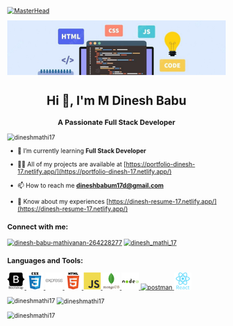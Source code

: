 [![MasterHead](https://developers.giphy.com/branch/master/static/api-512d36c09662682717108a38bbb5c57d.gif)](https://rishavchanda.io)
<div align="center"> <img src="https://raw.githubusercontent.com/DineshMathi17/DineshMathi17/main/web.png"> </div>
<h1 align="center">Hi 👋, I'm M Dinesh Babu</h1>
<h3 align="center">A Passionate Full Stack Developer</h3>

<p align="left"> <img src="https://komarev.com/ghpvc/?username=dineshmathi17&label=Profile%20views&color=0e75b6&style=flat" alt="dineshmathi17" /> </p>

- 🌱 I’m currently learning **Full Stack Developer**

- 👨‍💻 All of my projects are available at [https://portfolio-dinesh-17.netlify.app/](https://portfolio-dinesh-17.netlify.app/)

- 📫 How to reach me **dineshbabum17d@gmail.com**

- 📄 Know about my experiences [https://dinesh-resume-17.netlify.app/](https://dinesh-resume-17.netlify.app/)

<h3 align="left">Connect with me:</h3>
<p align="left">
<a href="https://linkedin.com/in/dinesh-babu-mathivanan-264228277" target="blank"><img align="center" src="https://raw.githubusercontent.com/rahuldkjain/github-profile-readme-generator/master/src/images/icons/Social/linked-in-alt.svg" alt="dinesh-babu-mathivanan-264228277" height="30" width="40" /></a>
<a href="https://instagram.com/dinesh_mathi_17" target="blank"><img align="center" src="https://raw.githubusercontent.com/rahuldkjain/github-profile-readme-generator/master/src/images/icons/Social/instagram.svg" alt="dinesh_mathi_17" height="30" width="40" /></a>
</p>

<h3 align="left">Languages and Tools:</h3>
<p align="left"> <a href="https://getbootstrap.com" target="_blank" rel="noreferrer"> <img src="https://raw.githubusercontent.com/devicons/devicon/master/icons/bootstrap/bootstrap-plain-wordmark.svg" alt="bootstrap" width="40" height="40"/> </a> <a href="https://www.w3schools.com/css/" target="_blank" rel="noreferrer"> <img src="https://raw.githubusercontent.com/devicons/devicon/master/icons/css3/css3-original-wordmark.svg" alt="css3" width="40" height="40"/> </a> <a href="https://expressjs.com" target="_blank" rel="noreferrer"> <img src="https://raw.githubusercontent.com/devicons/devicon/master/icons/express/express-original-wordmark.svg" alt="express" width="40" height="40"/> </a> <a href="https://www.w3.org/html/" target="_blank" rel="noreferrer"> <img src="https://raw.githubusercontent.com/devicons/devicon/master/icons/html5/html5-original-wordmark.svg" alt="html5" width="40" height="40"/> </a> <a href="https://developer.mozilla.org/en-US/docs/Web/JavaScript" target="_blank" rel="noreferrer"> <img src="https://raw.githubusercontent.com/devicons/devicon/master/icons/javascript/javascript-original.svg" alt="javascript" width="40" height="40"/> </a> <a href="https://www.mongodb.com/" target="_blank" rel="noreferrer"> <img src="https://raw.githubusercontent.com/devicons/devicon/master/icons/mongodb/mongodb-original-wordmark.svg" alt="mongodb" width="40" height="40"/> </a> <a href="https://nodejs.org" target="_blank" rel="noreferrer"> <img src="https://raw.githubusercontent.com/devicons/devicon/master/icons/nodejs/nodejs-original-wordmark.svg" alt="nodejs" width="40" height="40"/> </a> <a href="https://postman.com" target="_blank" rel="noreferrer"> <img src="https://www.vectorlogo.zone/logos/getpostman/getpostman-icon.svg" alt="postman" width="40" height="40"/> </a> <a href="https://reactjs.org/" target="_blank" rel="noreferrer"> <img src="https://raw.githubusercontent.com/devicons/devicon/master/icons/react/react-original-wordmark.svg" alt="react" width="40" height="40"/> </a> </p>

<p><img align="left" src="https://github-readme-stats.vercel.app/api/top-langs?username=dineshmathi17&show_icons=true&locale=en&layout=compact" alt="dineshmathi17" /></p>

<p>&nbsp;<img align="center" src="https://github-readme-stats.vercel.app/api?username=dineshmathi17&show_icons=true&locale=en" alt="dineshmathi17" /></p>

<p><img align="center" src="https://github-readme-streak-stats.herokuapp.com/?user=dineshmathi17&" alt="dineshmathi17" /></p>

